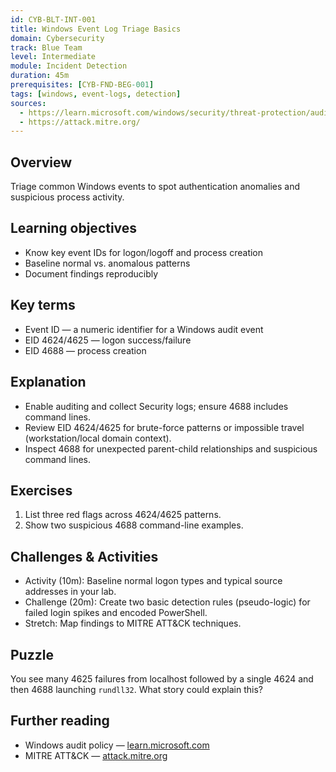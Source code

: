 ```yaml
---
id: CYB-BLT-INT-001
title: Windows Event Log Triage Basics
domain: Cybersecurity
track: Blue Team
level: Intermediate
module: Incident Detection
duration: 45m
prerequisites: [CYB-FND-BEG-001]
tags: [windows, event-logs, detection]
sources:
  - https://learn.microsoft.com/windows/security/threat-protection/auditing/basic-audit-policy-recommendations
  - https://attack.mitre.org/
---
```


## Overview

Triage common Windows events to spot authentication anomalies and suspicious process activity.

## Learning objectives

- Know key event IDs for logon/logoff and process creation
- Baseline normal vs. anomalous patterns
- Document findings reproducibly

## Key terms

- Event ID — a numeric identifier for a Windows audit event
- EID 4624/4625 — logon success/failure
- EID 4688 — process creation

## Explanation

- Enable auditing and collect Security logs; ensure 4688 includes command lines.
- Review EID 4624/4625 for brute-force patterns or impossible travel (workstation/local domain context).
- Inspect 4688 for unexpected parent-child relationships and suspicious command lines.

## Exercises

1. List three red flags across 4624/4625 patterns.
2. Show two suspicious 4688 command-line examples.

## Challenges & Activities

- Activity (10m): Baseline normal logon types and typical source addresses in your lab.
- Challenge (20m): Create two basic detection rules (pseudo-logic) for failed login spikes and encoded PowerShell.
- Stretch: Map findings to MITRE ATT&CK techniques.

## Puzzle

You see many 4625 failures from localhost followed by a single 4624 and then 4688 launching `rundll32`. What story could explain this?

## Further reading

- Windows audit policy — [learn.microsoft.com](https://learn.microsoft.com/windows/security/threat-protection/auditing/basic-audit-policy-recommendations)
- MITRE ATT&CK — [attack.mitre.org](https://attack.mitre.org/)
